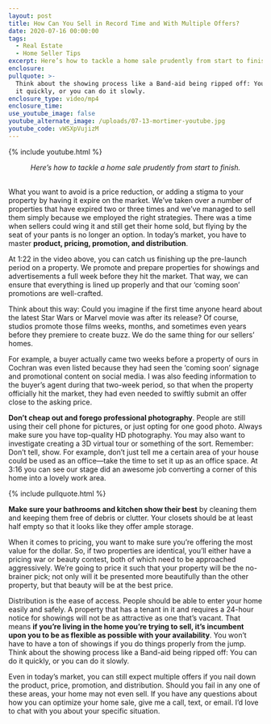 ```yaml
---
layout: post
title: How Can You Sell in Record Time and With Multiple Offers?
date: 2020-07-16 00:00:00
tags:
  - Real Estate
  - Home Seller Tips
excerpt: Here’s how to tackle a home sale prudently from start to finish.
enclosure:
pullquote: >-
  Think about the showing process like a Band-aid being ripped off: You can do
  it quickly, or you can do it slowly.
enclosure_type: video/mp4
enclosure_time:
use_youtube_image: false
youtube_alternate_image: /uploads/07-13-mortimer-youtube.jpg
youtube_code: vWSXpVujizM
---
```


{% include youtube.html %}

<center><em>Here&rsquo;s how to tackle a home sale prudently from start to finish.</em></center>

<br>What you want to avoid is a price reduction, or adding a stigma to your property by having it expire on the market. We’ve taken over a number of properties that have expired two or three times and we’ve managed to sell them simply because we employed the right strategies. There was a time when sellers could wing it and still get their home sold, but flying by the seat of your pants is no longer an option. In today’s market, you have to master **product, pricing, promotion, and distribution**.

At 1:22 in the video above, you can catch us finishing up the pre-launch period on a property. We promote and prepare properties for showings and advertisements a full week before they hit the market. That way, we can ensure that everything is lined up properly and that our ‘coming soon’ promotions are well-crafted.

Think about this way: Could you imagine if the first time anyone heard about the latest Star Wars or Marvel movie was after its release? Of course, studios promote those films weeks, months, and sometimes even years before they premiere to create buzz. We do the same thing for our sellers’ homes.

For example, a buyer actually came two weeks before a property of ours in Cochran was even listed because they had seen the ‘coming soon’ signage and promotional content on social media. I was also feeding information to the buyer’s agent during that two-week period, so that when the property officially hit the market, they had even needed to swiftly submit an offer close to the asking price.

**Don’t cheap out and forego professional photography**. People are still using their cell phone for pictures, or just opting for one good photo. Always make sure you have top-quality HD photography. You may also want to investigate creating a 3D virtual tour or something of the sort. Remember: Don’t tell, show. For example, don’t just tell me a certain area of your house could be used as an office—take the time to set it up as an office space. At 3:16 you can see our stage did an awesome job converting a corner of this home into a lovely work area.

{% include pullquote.html %}

**Make sure your bathrooms and kitchen show their best** by cleaning them and keeping them free of debris or clutter. Your closets should be at least half empty so that it looks like they offer ample storage.

When it comes to pricing, you want to make sure you’re offering the most value for the dollar. So, if two properties are identical, you’ll either have a pricing war or beauty contest, both of which need to be approached aggressively. We’re going to price it such that your property will be the no-brainer pick; not only will it be presented more beautifully than the other property, but that beauty will be at the best price.

Distribution is the ease of access. People should be able to enter your home easily and safely. A property that has a tenant in it and requires a 24-hour notice for showings will not be as attractive as one that’s vacant. That means **if you’re living in the home you’re trying to sell, it’s incumbent upon you to be as flexible as possible with your availability**. You won’t have to have a ton of showings if you do things properly from the jump. Think about the showing process like a Band-aid being ripped off: You can do it quickly, or you can do it slowly.

Even in today’s market, you can still expect multiple offers if you nail down the product, price, promotion, and distribution. Should you fail in any one of these areas, your home may not even sell. If you have any questions about how you can optimize your home sale, give me a call, text, or email. I’d love to chat with you about your specific situation.